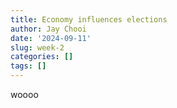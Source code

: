 ```yaml
---
title: Economy influences elections
author: Jay Chooi
date: '2024-09-11'
slug: week-2
categories: []
tags: []
---
```


woooo
